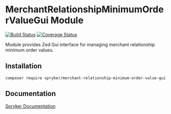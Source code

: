 # MerchantRelationshipMinimumOrderValueGui Module
[![Build Status](https://travis-ci.org/spryker/merchant-relationship-minimum-order-value-gui.svg)](https://travis-ci.org/spryker/merchant-relationship-minimum-order-value-gui)
[![Coverage Status](https://coveralls.io/repos/github/spryker/merchant-relationship-minimum-order-value-gui/badge.svg)](https://coveralls.io/github/spryker/merchant-relationship-minimum-order-value-gui)

Module provides Zed Gui interface for managing merchant relationship minimum order values. 

## Installation

```
composer require spryker/merchant-relationship-minimum-order-value-gui
```

## Documentation

[Spryker Documentation](https://academy.spryker.com/developing_with_spryker/module_guide/modules.html)
